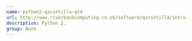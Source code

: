 ```yaml
---
name: python2-qscintilla-qt4
url: http://www.riverbankcomputing.co.uk/software/qscintilla/intro
description: Python 2.
group: None
---
```

